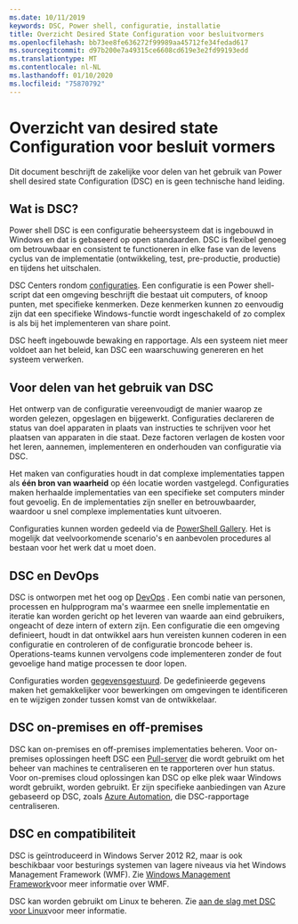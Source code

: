 ```yaml
---
ms.date: 10/11/2019
keywords: DSC, Power shell, configuratie, installatie
title: Overzicht Desired State Configuration voor besluitvormers
ms.openlocfilehash: bb73ee8fe636272f99989aa45712fe34fedad617
ms.sourcegitcommit: d97b200e7a49315ce6608cd619e3e2fd99193edd
ms.translationtype: MT
ms.contentlocale: nl-NL
ms.lasthandoff: 01/10/2020
ms.locfileid: "75870792"
---
```

# <a name="desired-state-configuration-overview-for-decision-makers"></a>Overzicht van desired state Configuration voor besluit vormers

Dit document beschrijft de zakelijke voor delen van het gebruik van Power shell desired state Configuration (DSC) en is geen technische hand leiding.

## <a name="what-is-dsc"></a>Wat is DSC?

Power shell DSC is een configuratie beheersysteem dat is ingebouwd in Windows en dat is gebaseerd op open standaarden. DSC is flexibel genoeg om betrouwbaar en consistent te functioneren in elke fase van de levens cyclus van de implementatie (ontwikkeling, test, pre-productie, productie) en tijdens het uitschalen.

DSC Centers rondom [configuraties](../configurations/configurations.md). Een configuratie is een Power shell-script dat een omgeving beschrijft die bestaat uit computers, of knoop punten, met specifieke kenmerken. Deze kenmerken kunnen zo eenvoudig zijn dat een specifieke Windows-functie wordt ingeschakeld of zo complex is als bij het implementeren van share point.

DSC heeft ingebouwde bewaking en rapportage. Als een systeem niet meer voldoet aan het beleid, kan DSC een waarschuwing genereren en het systeem verwerken.

## <a name="benefits-of-using-dsc"></a>Voor delen van het gebruik van DSC

Het ontwerp van de configuratie vereenvoudigt de manier waarop ze worden gelezen, opgeslagen en bijgewerkt. Configuraties declareren de status van doel apparaten in plaats van instructies te schrijven voor het plaatsen van apparaten in die staat. Deze factoren verlagen de kosten voor het leren, aannemen, implementeren en onderhouden van configuratie via DSC.

Het maken van configuraties houdt in dat complexe implementaties tappen als **één bron van waarheid** op één locatie worden vastgelegd. Configuraties maken herhaalde implementaties van een specifieke set computers minder fout gevoelig. En de implementaties zijn sneller en betrouwbaarder, waardoor u snel complexe implementaties kunt uitvoeren.

Configuraties kunnen worden gedeeld via de [PowerShell Gallery](https://powershellgallery.com). Het is mogelijk dat veelvoorkomende scenario's en aanbevolen procedures al bestaan voor het werk dat u moet doen.

## <a name="dsc-and-devops"></a>DSC en DevOps

DSC is ontworpen met het oog op [DevOps](/archive/blogs/ashleymcglone/devops-for-n00bs-ie-windows-people-like-me) . Een combi natie van personen, processen en hulpprogram ma's waarmee een snelle implementatie en iteratie kan worden gericht op het leveren van waarde aan eind gebruikers, ongeacht of deze intern of extern zijn. Een configuratie die een omgeving definieert, houdt in dat ontwikkel aars hun vereisten kunnen coderen in een configuratie en controleren of de configuratie broncode beheer is. Operations-teams kunnen vervolgens code implementeren zonder de fout gevoelige hand matige processen te door lopen.

Configuraties worden [gegevensgestuurd](../configurations/configData.md). De gedefinieerde gegevens maken het gemakkelijker voor bewerkingen om omgevingen te identificeren en te wijzigen zonder tussen komst van de ontwikkelaar.

## <a name="dsc-on-premises-and-off-premises"></a>DSC on-premises en off-premises

DSC kan on-premises en off-premises implementaties beheren. Voor on-premises oplossingen heeft DSC een [Pull-server](../pull-server/pullServer.md) die wordt gebruikt om het beheer van machines te centraliseren en te rapporteren over hun status. Voor on-premises cloud oplossingen kan DSC op elke plek waar Windows wordt gebruikt, worden gebruikt.
Er zijn specifieke aanbiedingen van Azure gebaseerd op DSC, zoals [Azure Automation](/azure/automation), die DSC-rapportage centraliseren.

## <a name="dsc-and-compatibility"></a>DSC en compatibiliteit

DSC is geïntroduceerd in Windows Server 2012 R2, maar is ook beschikbaar voor besturings systemen van lagere niveaus via het Windows Management Framework (WMF). Zie [Windows Management Framework](/powershell/scripting/wmf/overview)voor meer informatie over WMF.

DSC kan worden gebruikt om Linux te beheren. Zie [aan de slag met DSC voor Linux](../getting-started/lnxGettingStarted.md)voor meer informatie.
